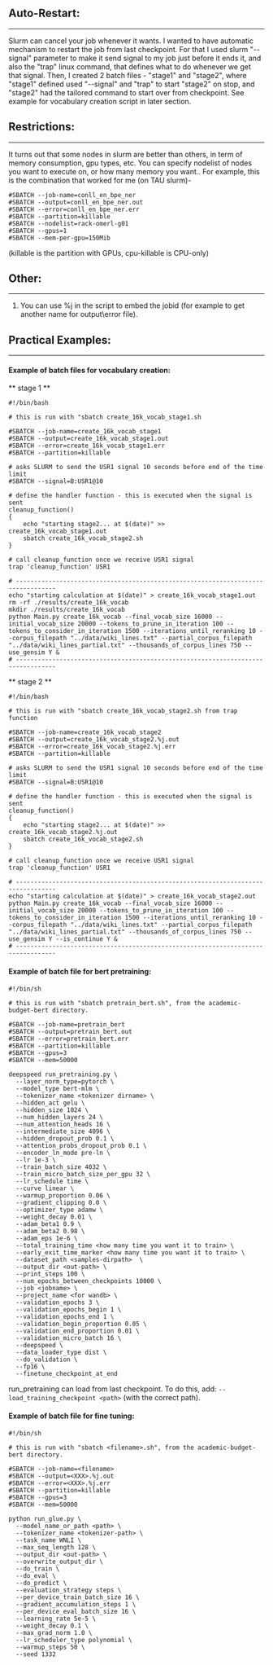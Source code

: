 ## Auto-Restart:
----------------
Slurm can cancel your job whenever it wants.
I wanted to have automatic mechanism to restart the job from last checkpoint.
For that I used slurm "--signal" parameter to make it send signal to my job just before it ends it,
and also the "trap" linux command, that defines what to do whenever we get that signal.
Then, I created 2 batch files - "stage1" and "stage2", where "stage1" defined used "--signal" and "trap" to start "stage2" on stop, 
and "stage2" had the tailored command to start over from checkpoint.
See example for vocabulary creation script in later section.

## Restrictions:
----------------
It turns out that some nodes in slurm are better than others, in term of memory consumption, gpu types, etc.
You can specify nodelist of nodes you want to execute on, or how many memory you want..
For example, this is the combination that worked for me (on TAU slurm)-
```
#SBATCH --job-name=conll_en_bpe_ner
#SBATCH --output=conll_en_bpe_ner.out
#SBATCH --error=conll_en_bpe_ner.err
#SBATCH --partition=killable
#SBATCH --nodelist=rack-omerl-g01
#SBATCH --gpus=1
#SBATCH --mem-per-gpu=150Mib
```
(killable is the partition with GPUs, cpu-killable is CPU-only)

## Other:
----------
1. You can use %j in the script to embed the jobid (for example to get another name for output\error file).

## Practical Examples:
----------------------

#### Example of batch files for vocabulary creation:

** stage 1 **
```
#!/bin/bash

# this is run with "sbatch create_16k_vocab_stage1.sh

#SBATCH --job-name=create_16k_vocab_stage1
#SBATCH --output=create_16k_vocab_stage1.out
#SBATCH --error=create_16k_vocab_stage1.err
#SBATCH --partition=killable

# asks SLURM to send the USR1 signal 10 seconds before end of the time limit
#SBATCH --signal=B:USR1@10

# define the handler function - this is executed when the signal is sent
cleanup_function()
{
    echo "starting stage2... at $(date)" >> create_16k_vocab_stage1.out
    sbatch create_16k_vocab_stage2.sh
}

# call cleanup_function once we receive USR1 signal
trap 'cleanup_function' USR1

# ---------------------------------------------------------------------------------
echo "starting calculation at $(date)" > create_16k_vocab_stage1.out
rm -rf ./results/create_16k_vocab
mkdir ./results/create_16k_vocab
python Main.py create_16k_vocab --final_vocab_size 16000 --initial_vocab_size 20000 --tokens_to_prune_in_iteration 100 --tokens_to_consider_in_iteration 1500 --iterations_until_reranking 10 --corpus_filepath "../data/wiki_lines.txt" --partial_corpus_filepath "../data/wiki_lines_partial.txt" --thousands_of_corpus_lines 750 --use_gensim Y &
# ---------------------------------------------------------------------------------
```

** stage 2 **
```
#!/bin/bash

# this is run with "sbatch create_16k_vocab_stage2.sh from trap function

#SBATCH --job-name=create_16k_vocab_stage2
#SBATCH --output=create_16k_vocab_stage2.%j.out
#SBATCH --error=create_16k_vocab_stage2.%j.err
#SBATCH --partition=killable

# asks SLURM to send the USR1 signal 10 seconds before end of the time limit
#SBATCH --signal=B:USR1@10

# define the handler function - this is executed when the signal is sent
cleanup_function()
{
    echo "starting stage2... at $(date)" >> create_16k_vocab_stage2.%j.out
    sbatch create_16k_vocab_stage2.sh
}

# call cleanup_function once we receive USR1 signal
trap 'cleanup_function' USR1

# ---------------------------------------------------------------------------------
echo "starting calculation at $(date)" > create_16k_vocab_stage2.out
python Main.py create_16k_vocab --final_vocab_size 16000 --initial_vocab_size 20000 --tokens_to_prune_in_iteration 100 --tokens_to_consider_in_iteration 1500 --iterations_until_reranking 10 --corpus_filepath "../data/wiki_lines.txt" --partial_corpus_filepath "../data/wiki_lines_partial.txt" --thousands_of_corpus_lines 750 --use_gensim Y --is_continue Y &
# ---------------------------------------------------------------------------------
```

#### Example of batch file for bert pretraining:
```
#!/bin/sh

# this is run with "sbatch pretrain_bert.sh", from the academic-budget-bert directory.

#SBATCH --job-name=pretrain_bert
#SBATCH --output=pretrain_bert.out
#SBATCH --error=pretrain_bert.err
#SBATCH --partition=killable
#SBATCH --gpus=3
#SBATCH --mem=50000

deepspeed run_pretraining.py \
  --layer_norm_type=pytorch \
  --model_type bert-mlm \
  --tokenizer_name <tokenizer dirname> \
  --hidden_act gelu \
  --hidden_size 1024 \
  --num_hidden_layers 24 \
  --num_attention_heads 16 \
  --intermediate_size 4096 \
  --hidden_dropout_prob 0.1 \
  --attention_probs_dropout_prob 0.1 \
  --encoder_ln_mode pre-ln \
  --lr 1e-3 \
  --train_batch_size 4032 \
  --train_micro_batch_size_per_gpu 32 \
  --lr_schedule time \
  --curve linear \
  --warmup_proportion 0.06 \
  --gradient_clipping 0.0 \
  --optimizer_type adamw \
  --weight_decay 0.01 \
  --adam_beta1 0.9 \
  --adam_beta2 0.98 \
  --adam_eps 1e-6 \
  --total_training_time <how many time you want it to train> \
  --early_exit_time_marker <how many time you want it to train> \
  --dataset_path <samples-dirpath>  \
  --output_dir <out-path> \
  --print_steps 100 \
  --num_epochs_between_checkpoints 10000 \
  --job <jobname> \
  --project_name <for wandb> \
  --validation_epochs 3 \
  --validation_epochs_begin 1 \
  --validation_epochs_end 1 \
  --validation_begin_proportion 0.05 \
  --validation_end_proportion 0.01 \
  --validation_micro_batch 16 \
  --deepspeed \
  --data_loader_type dist \
  --do_validation \
  --fp16 \
  --finetune_checkpoint_at_end
```

run_pretraining can load from last checkpoint.
To do this, add: ```--load_training_checkpoint <path>``` (with the correct path).

#### Example of batch file for fine tuning:
```
#!/bin/sh

# this is run with "sbatch <filename>.sh", from the academic-budget-bert directory.

#SBATCH --job-name=<filename>
#SBATCH --output=<XXX>.%j.out
#SBATCH --error=<XXX>.%j.err
#SBATCH --partition=killable
#SBATCH --gpus=3
#SBATCH --mem=50000

python run_glue.py \
  --model_name_or_path <path> \
  --tokenizer_name <tokenizer-path> \
  --task_name WNLI \
  --max_seq_length 128 \
  --output_dir <out-path> \
  --overwrite_output_dir \
  --do_train \
  --do_eval \
  --do_predict \
  --evaluation_strategy steps \
  --per_device_train_batch_size 16 \
  --gradient_accumulation_steps 1 \
  --per_device_eval_batch_size 16 \
  --learning_rate 5e-5 \
  --weight_decay 0.1 \
  --max_grad_norm 1.0 \
  --lr_scheduler_type polynomial \
  --warmup_steps 50 \
  --seed 1332
```
